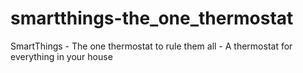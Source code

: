 smartthings-the_one_thermostat
==============================

SmartThings - The one thermostat to rule them all - A thermostat for everything in your house
